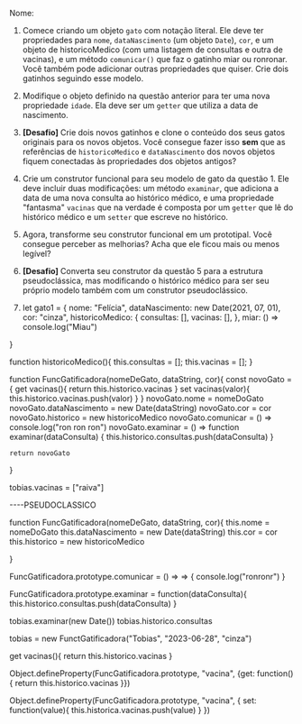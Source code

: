 Nome: 

1. Comece criando um objeto `gato` com notação literal. Ele deve ter propriedades para `nome`, `dataNascimento` (um objeto `Date`), `cor`, e um objeto de historicoMedico (com uma listagem de consultas e outra de vacinas), e um método `comunicar()` que faz o gatinho miar ou ronronar. Você também pode adicionar outras propriedades que quiser. Crie dois gatinhos seguindo esse modelo.

2. Modifique o objeto definido na questão anterior para ter uma nova propriedade `idade`. Ela deve ser um `getter` que utiliza a data de nascimento.

3. **[Desafio]** Crie dois novos gatinhos e clone o conteúdo dos seus gatos originais para os novos objetos. Você consegue fazer isso **sem** que as referências de `historicoMedico` e `dataNascimento` dos novos objetos fiquem conectadas às propriedades dos objetos antigos?

4. Crie um construtor funcional para seu modelo de gato da questão 1. Ele deve incluir duas modificações: um método `examinar`, que adiciona a data de uma nova consulta ao histórico médico, e uma propriedade "fantasma" `vacinas` que na verdade é composta por um `getter` que lê do histórico médico e um `setter` que escreve no histórico.

5. Agora, transforme seu construtor funcional em um prototipal. Você consegue perceber as melhorias? Acha que ele ficou mais ou menos legível?

6. **[Desafio]** Converta seu construtor da questão 5 para a estrutura pseudoclássica, mas modificando o histórico médico para ser seu próprio modelo também com um construtor pseudoclássico.

1. let gato1 = {
    nome: "Felícia",
    dataNascimento: new Date(2021, 07, 01),
    cor: "cinza",
    historicoMedico: {
        consultas: [],
        vacinas: [],
    },
    miar: () => console.log("Miau")
      
}

function historicoMedico(){
    this.consultas = [];
    this.vacinas = [];
}

function FuncGatificadora(nomeDeGato, dataString, cor){
    const novoGato = {
        get vacinas(){
            return this.historico.vacinas
            }
        set vacinas(valor){
            this.historico.vacinas.push(valor)
        }
        }
    novoGato.nome = nomeDoGato
    novoGato.dataNascimento = new Date(dataString)
    novoGato.cor = cor
    novoGato.historico = new historicoMedico
    novoGato.comunicar = () => console.log("ron ron ron")
    novoGato.examinar = () => function examinar(dataConsulta) {
        this.historico.consultas.push(dataConsulta)
    }

    return novoGato
}

tobias.vacinas = ["raiva"]

----PSEUDOCLASSICO

function FuncGatificadora(nomeDeGato, dataString, cor){
    this.nome = nomeDoGato
    this.dataNascimento = new Date(dataString)
    this.cor = cor
    this.historico = new historicoMedico
    
}

FuncGatificadora.prototype.comunicar = () => => {
    console.log("ronronr")
}

FuncGatificadora.prototype.examinar = function(dataConsulta){
    this.historico.consultas.push(dataConsulta)
}

tobias.examinar(new Date())
tobias.historico.consultas

tobias = new FunctGatificadora("Tobias", "2023-06-28", "cinza")

get vacinas(){
        return this.historico.vacinas
    }

Object.defineProperty(FuncGatificadora.prototype, "vacina", {get: function(){
    return this.historico.vacinas
}})

Object.defineProperty(FuncGatificadora.prototype, "vacina", {
    set: function(value){
        this.historica.vacinas.push(value)
    }
})